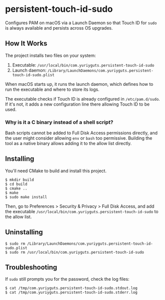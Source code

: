 # persistent-touch-id-sudo

Configures PAM on macOS via a Launch Daemon so that Touch ID for `sudo` is always available
and persists across OS upgrades.

## How It Works

The project installs two files on your system:

1. Executable: `/usr/local/bin/com.yuriyguts.persistent-touch-id-sudo`
2. Launch daemon: `/Library/LaunchDaemons/com.yuriyguts.persistent-touch-id-sudo.plist`

When macOS starts up, it runs the launch daemon, which defines how to run the executable
and where to store its logs.

The executable checks if Touch ID is already configured in `/etc/pam.d/sudo`.
If it's not, it adds a new configuration line there allowing Touch ID to be used.

### Why is it a C binary instead of a shell script?

Bash scripts cannot be added to Full Disk Access permissions directly, and the user might
consider allowing `env` or `bash` too permissive. Building the tool as a native binary allows
adding it to the allow list directly.

## Installing

You'll need CMake to build and install this project.

```shell
$ mkdir build
$ cd build
$ cmake ..
$ make
$ sudo make install
```

Then, go to Preferences > Security & Privacy > Full Disk Access, and add
the executable `/usr/local/bin/com.yuriyguts.persistent-touch-id-sudo` to the allow list.

## Uninstalling

```shell
$ sudo rm /Library/LaunchDaemons/com.yuriyguts.persistent-touch-id-sudo.plist
$ sudo rm /usr/local/bin/com.yuriyguts.persistent-touch-id-sudo
```

## Troubleshooting

If `sudo` still prompts you for the password, check the log files:
```shell
$ cat /tmp/com.yuriyguts.persistent-touch-id-sudo.stdout.log
$ cat /tmp/com.yuriyguts.persistent-touch-id-sudo.stderr.log
```
